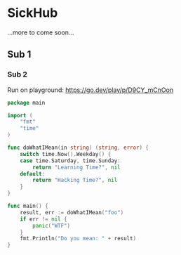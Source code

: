 # SickHub

...more to come soon...

## Sub 1

### Sub 2
Run on playground: https://go.dev/play/p/D9CY_mCnOon
```go
package main

import (
	"fmt"
	"time"
)

func doWhatIMean(in string) (string, error) {
	switch time.Now().Weekday() {
	case time.Saturday, time.Sunday:
		return "Learning Time?", nil
	default:
		return "Hacking Time?", nil
	}
}

func main() {
	result, err := doWhatIMean("foo")
	if err != nil {
		panic("WTF")
	}
	fmt.Println("Do you mean: " + result)
}

```
